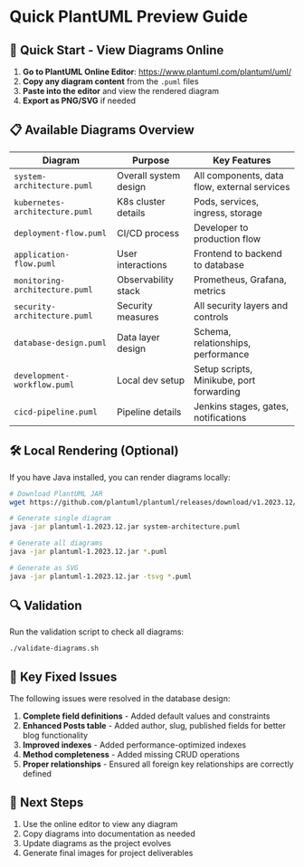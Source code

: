 # Quick PlantUML Preview Guide

## 🚀 Quick Start - View Diagrams Online

1. **Go to PlantUML Online Editor**: https://www.plantuml.com/plantuml/uml/
2. **Copy any diagram content** from the `.puml` files
3. **Paste into the editor** and view the rendered diagram
4. **Export as PNG/SVG** if needed

## 📋 Available Diagrams Overview

| Diagram | Purpose | Key Features |
|---------|---------|--------------|
| `system-architecture.puml` | Overall system design | All components, data flow, external services |
| `kubernetes-architecture.puml` | K8s cluster details | Pods, services, ingress, storage |
| `deployment-flow.puml` | CI/CD process | Developer to production flow |
| `application-flow.puml` | User interactions | Frontend to backend to database |
| `monitoring-architecture.puml` | Observability stack | Prometheus, Grafana, metrics |
| `security-architecture.puml` | Security measures | All security layers and controls |
| `database-design.puml` | Data layer design | Schema, relationships, performance |
| `development-workflow.puml` | Local dev setup | Setup scripts, Minikube, port forwarding |
| `cicd-pipeline.puml` | Pipeline details | Jenkins stages, gates, notifications |

## 🛠️ Local Rendering (Optional)

If you have Java installed, you can render diagrams locally:

```bash
# Download PlantUML JAR
wget https://github.com/plantuml/plantuml/releases/download/v1.2023.12/plantuml-1.2023.12.jar

# Generate single diagram
java -jar plantuml-1.2023.12.jar system-architecture.puml

# Generate all diagrams
java -jar plantuml-1.2023.12.jar *.puml

# Generate as SVG
java -jar plantuml-1.2023.12.jar -tsvg *.puml
```

## 🔍 Validation

Run the validation script to check all diagrams:

```bash
./validate-diagrams.sh
```

## 📝 Key Fixed Issues

The following issues were resolved in the database design:

1. **Complete field definitions** - Added default values and constraints
2. **Enhanced Posts table** - Added author, slug, published fields for better blog functionality  
3. **Improved indexes** - Added performance-optimized indexes
4. **Method completeness** - Added missing CRUD operations
5. **Proper relationships** - Ensured all foreign key relationships are correctly defined

## 🎯 Next Steps

1. Use the online editor to view any diagram
2. Copy diagrams into documentation as needed
3. Update diagrams as the project evolves
4. Generate final images for project deliverables
